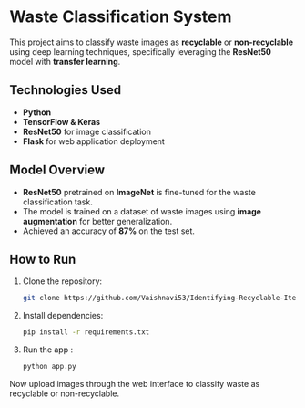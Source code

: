 # Waste Classification System

This project aims to classify waste images as **recyclable** or **non-recyclable** using deep learning techniques, specifically leveraging the **ResNet50** model with **transfer learning**.

## Technologies Used
- **Python**
- **TensorFlow & Keras**
- **ResNet50** for image classification
- **Flask** for web application deployment

## Model Overview
- **ResNet50** pretrained on **ImageNet** is fine-tuned for the waste classification task.
- The model is trained on a dataset of waste images using **image augmentation** for better generalization.
- Achieved an accuracy of **87%** on the test set.

## How to Run
1. Clone the repository:
   ```bash
   git clone https://github.com/Vaishnavi53/Identifying-Recyclable-Items-From-Images
2. Install dependencies:
   ```bash
   pip install -r requirements.txt
3. Run the app :
   ```bash
   python app.py
Now upload images through the web interface to classify waste as recyclable or non-recyclable.
   
